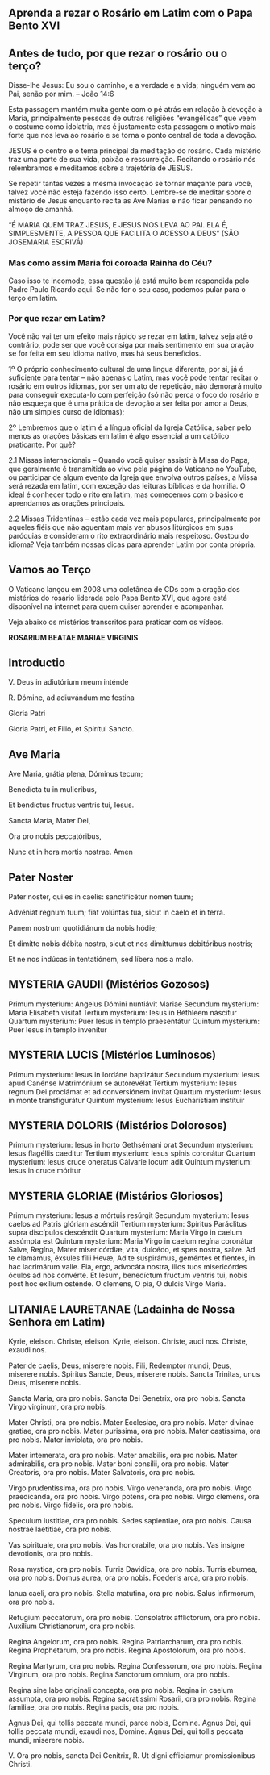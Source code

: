 ## Aprenda a rezar o Rosário em Latim com o Papa Bento XVI

## Antes de tudo, por que rezar o rosário ou o terço?

Disse-lhe Jesus: Eu sou o caminho, e a verdade e a vida; ninguém vem ao Pai, senão por mim. – João 14:6

Esta passagem mantém muita gente com o pé atrás em relação à devoção à Maria, principalmente pessoas de outras religiões “evangélicas” que veem o costume como idolatria, mas é justamente esta passagem o motivo mais forte que nos leva ao rosário e se torna o ponto central de toda a devoção.

JESUS é o centro e o tema principal da meditação do rosário. Cada mistério traz uma parte de sua vida, paixão e ressurreição. Recitando o rosário nós relembramos e meditamos sobre a trajetória de JESUS.

Se repetir tantas vezes a mesma invocação se tornar maçante para você, talvez você não esteja fazendo isso certo. Lembre-se de meditar sobre o mistério de Jesus enquanto recita as Ave Marias e não ficar pensando no almoço de amanhã.

“É MARIA QUEM TRAZ JESUS, E JESUS NOS LEVA AO PAI. ELA É, SIMPLESMENTE, A PESSOA QUE FACILITA O ACESSO A DEUS” (SÃO JOSEMARIA ESCRIVÁ)

### Mas como assim Maria foi coroada Rainha do Céu?

Caso isso te incomode, essa questão já está muito bem respondida pelo Padre Paulo Ricardo aqui. Se não for o seu caso, podemos pular para o terço em latim.

### Por que rezar em Latim?

Você não vai ter um efeito mais rápido se rezar em latim, talvez seja até o contrário, pode ser que você consiga por mais sentimento em sua oração se for feita em seu idioma nativo, mas há seus benefícios.

1º O próprio conhecimento cultural de uma língua diferente, por si, já é suficiente para tentar – não apenas o Latim, mas você pode tentar recitar o rosário em outros idiomas, por ser um ato de repetição, não demorará muito para conseguir executa-lo com perfeição (só não perca o foco do rosário e não esqueça que é uma prática de devoção a ser feita por amor a Deus, não um simples curso de idiomas);

2º Lembremos que o latim é a língua oficial da Igreja Católica, saber pelo menos as orações básicas em latim é algo essencial a um católico praticante. Por quê?

2.1 Missas internacionais – Quando você quiser assistir à Missa do Papa, que geralmente é transmitida ao vivo pela página do Vaticano no YouTube, ou participar de algum evento da Igreja que envolva outros países, a Missa será rezada em latim, com exceção das leituras bíblicas e da homilia. O ideal é conhecer todo o rito em latim, mas comecemos com o básico e aprendamos as orações principais.

2.2 Missas Tridentinas – estão cada vez mais populares, principalmente por aqueles fiéis que não aguentam mais ver abusos litúrgicos em suas paróquias e consideram o rito extraordinário mais respeitoso.
Gostou do idioma? Veja também nossas dicas para aprender Latim por conta própria.

## Vamos ao Terço

O Vaticano lançou em 2008 uma coletânea de CDs com a oração dos mistérios do rosário liderada pelo Papa Bento XVI, que agora está disponível na internet para quem quiser aprender e acompanhar.

Veja abaixo os mistérios transcritos para praticar com os vídeos.

**ROSARIUM BEATAE MARIAE VIRGINIS**

## Introductio

V. Deus in adiutórium meum inténde

R. Dómine, ad adiuvándum me festina

Gloria Patri

Gloria Patri, et Filio, et Spirítui Sancto.

## Ave Maria

Ave Maria, grátia plena, Dóminus tecum;

Benedícta tu in mulieribus,

Et bendíctus fructus ventris tui, Iesus.

Sancta María, Mater Dei,

Ora pro nobis peccatóribus,

Nunc et in hora mortis nostrae. Amen

## Pater Noster

Pater noster, qui es in caelis: sanctificétur nomen tuum;

Advéniat regnum tuum; fiat volúntas tua, sicut in caelo et in terra.

Panem nostrum quotidiánum da nobis hódie;

Et dimítte nobis débita nostra, sicut et nos dimíttumus debitóribus nostris;

Et ne nos indúcas in tentatiónem, sed líbera nos a malo.

## MYSTERIA GAUDII (Mistérios Gozosos)

Primum mysterium: Angelus Dómini nuntiávit Mariae
Secundum mysterium: María Elísabeth vísitat
Tertium mysterium: Iesus in Béthleem náscitur
Quartum mysterium: Puer Iesus in templo praesentátur
Quintum mysterium: Puer Iesus in templo invenítur

## MYSTERIA LUCIS (Mistérios Luminosos)

Primum mysterium: Iesus in Iordáne baptizátur
Secundum mysterium: Iesus apud Canénse Matrimónium se autorevélat
Tertium mysterium: Iesus regnum Dei proclámat et ad conversiónem invítat
Quartum mysterium: Iesus in monte transfigurátur
Quintum mysterium: Iesus Eucharístiam instítuir

## MYSTERIA DOLORIS (Mistérios Dolorosos)

Primum mysterium: Iesus in horto Gethsémani orat
Secundum mysterium: Iesus flagéllis caeditur
Tertium mysterium: Iesus spinis coronátur
Quartum mysterium: Iesus cruce oneratus Cálvarie locum adit
Quintum mysterium: Iesus in cruce móritur

## MYSTERIA GLORIAE (Mistérios Gloriosos)

Primum mysterium: Iesus a mórtuis resúrgit
Secundum mysterium: Iesus caelos ad Patris glóriam ascéndit
Tertium mysterium: Spíritus Paráclitus supra discípulos descéndit
Quartum mysterium: Maria Virgo in caelum assúmpta est
Quintum mysterium: Maria Virgo in caelum regína coronátur
Salve, Regína,
Mater misericórdiæ, vita, dulcédo, et spes nostra, salve. Ad te clamámus, éxsules fílii Hevæ, Ad te suspirámus, geméntes et flentes, in hac lacrimárum valle. Eia, ergo, advocáta nostra, illos tuos misericórdes óculos ad nos convérte. Et Iesum, benedíctum fructum ventris tui, nobis post hoc exílium osténde. O clemens, O pia, O dulcis Virgo Maria.

## LITANIAE LAURETANAE (Ladainha de Nossa Senhora em Latim)

Kyrie, eleison. Christe, eleison. Kyrie, eleison. Christe, audi nos. Christe, exaudi nos.

Pater de caelis, Deus, miserere nobis. Fili, Redemptor mundi, Deus, miserere nobis. Spiritus Sancte, Deus, miserere nobis. Sancta Trinitas, unus Deus, miserere nobis.

Sancta Maria, ora pro nobis. Sancta Dei Genetrix, ora pro nobis. Sancta Virgo virginum, ora pro nobis.

Mater Christi, ora pro nobis. Mater Ecclesiae, ora pro nobis. Mater divinae gratiae, ora pro nobis. Mater purissima, ora pro nobis. Mater castissima, ora pro nobis. Mater inviolata, ora pro nobis.

Mater intemerata, ora pro nobis. Mater amabilis, ora pro nobis. Mater admirabilis, ora pro nobis. Mater boni consilii, ora pro nobis. Mater Creatoris, ora pro nobis. Mater Salvatoris, ora pro nobis.

Virgo prudentissima, ora pro nobis. Virgo veneranda, ora pro nobis. Virgo praedicanda, ora pro nobis. Virgo potens, ora pro nobis. Virgo clemens, ora pro nobis. Virgo fidelis, ora pro nobis.

Speculum iustitiae, ora pro nobis. Sedes sapientiae, ora pro nobis. Causa nostrae laetitiae, ora pro nobis.

Vas spirituale, ora pro nobis. Vas honorabile, ora pro nobis. Vas insigne devotionis, ora pro nobis.

Rosa mystica, ora pro nobis. Turris Davidica, ora pro nobis. Turris eburnea, ora pro nobis. Domus aurea, ora pro nobis. Foederis arca, ora pro nobis.

Ianua caeli, ora pro nobis. Stella matutina, ora pro nobis. Salus infirmorum, ora pro nobis.

Refugium peccatorum, ora pro nobis. Consolatrix afflictorum, ora pro nobis. Auxilium Christianorum, ora pro nobis.

Regina Angelorum, ora pro nobis. Regina Patriarcharum, ora pro nobis. Regina Prophetarum, ora pro nobis. Regina Apostolorum, ora pro nobis.

Regina Martyrum, ora pro nobis. Regina Confessorum, ora pro nobis. Regina Virginum, ora pro nobis. Regina Sanctorum omnium, ora pro nobis.

Regina sine labe originali concepta, ora pro nobis. Regina in caelum assumpta, ora pro nobis. Regina sacratissimi Rosarii, ora pro nobis. Regina familiae, ora pro nobis. Regina pacis, ora pro nobis.

Agnus Dei, qui tollis peccata mundi, parce nobis, Domine. Agnus Dei, qui tollis peccata mundi, exaudi nos, Domine. Agnus Dei, qui tollis peccata mundi, miserere nobis.

V. Ora pro nobis, sancta Dei Genitrix, R. Ut digni efficiamur promissionibus Christi.

